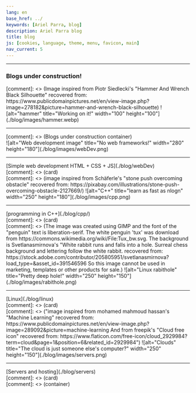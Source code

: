 ```yaml
---
lang: en
base_href: ../
keywords: [Ariel Parra, blog]
description: Ariel Parra blog
title: blog
js: [cookies, language, theme, menu, favicon, main]
nav_current: 5
---
```

  <div class="container">
    <div class="card">
      <hr>
      <div class="center">
        <h3>Blogs under construction!</h3>
      </div>
      [comment]: <> (Image inspired from Piotr Siedlecki's "Hammer And Wrench Black Silhouette" 
      recovered from: https://www.publicdomainpictures.net/en/view-image.php?image=278182&picture=hammer-and-wrench-black-silhouette)
      ![alt="hammer" title="Working on it!" width="100" height="100"](./blog/images/hammer.webp)
      <div class="progress-bar">
        <div class="progress" style="width: 5%;"></div>
      </div>
      <hr>  
    </div>
  </div>[comment]: <> (Blogs under construction container)

  <div class="container">
    <div class="card">
      ![alt="Web development image" title="No web frameworks!" width="280" height="180"](./blog/images/webDev.png)
      <div class="center">
        <hr>
        [Simple web development HTML + CSS + JS](./blog/webDev)
      </div>
    </div>[comment]: <> (card)
    <div class="card">
      [comment]: <> (image inspired from Schäferle's "stone push overcoming obstacle" 
      recovered from: https://pixabay.com/illustrations/stone-push-overcoming-obstacle-2127669/)
      ![alt="C++" title="learn as fast as nlogn" width="250" height="180"](./blog/images/cpp.png)
      <div class="center">
        <hr>
        [programming in C++](./blog/cpp/)
      </div>
    </div> [comment]: <> (card)
    <div class="card">
      [comment]: <> (The image was created using GIMP and the font of the "penguin" text is liberation-serif.
      The white penguin 'tux' was download from https://commons.wikimedia.org/wiki/File:Tux_bw.svg.
      The background is Svetlanasmirnova's "White rabbit runs and falls into a hole. Surreal chess background and lettering follow the white rabbit.
      recovered from: https://stock.adobe.com/contributor/205805951/svetlanasmirnova?load_type=&asset_id=391546596
      So this image cannot be used in marketing, templates or other products for sale.)
      ![alt="Linux rabithole" title="Pretty deep hole!" width="250" height="150"](./blog/images/rabithole.png)
      <div class="center">
        <hr>
        [Linux](./blog/linux)
      </div>
    </div>[comment]: <> (card)
    <div class="card">
      [comment]: <> ("image inspired from mohamed mahmoud hassan's "Machine Learning" recovered from: https://www.publicdomainpictures.net/en/view-image.php?image=289092&picture=machine-learning 
      And from freepik's "Cloud free icon" recovered from: https://www.flaticon.com/free-icon/cloud_2929984?term=cloud&page=1&position=6&related_id=2929984")
      ![alt="Clouds" title="The cloud is just someone else's computer?" width="250" height="150"](./blog/images/servers.png)
      <div class="center">
        <hr>
        [Servers and hosting](./blog/servers)
      </div>
    </div>[comment]: <> (card)
  </div>[comment]: <> (container)
